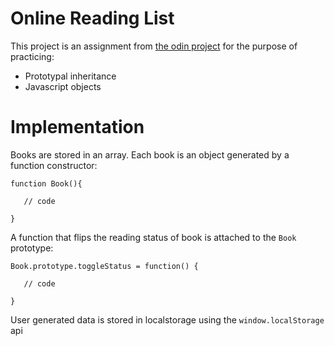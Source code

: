 # Online Reading List

This project is an assignment from [the odin project](https://www.theodinproject.com/home) for the purpose of practicing:

* Prototypal inheritance
* Javascript objects

# Implementation

Books are stored in an array. Each book is an object generated
by a function constructor: 

```
function Book(){

   // code

} 

```
A function that flips the reading status of book is attached
to the `Book` prototype: 

```
Book.prototype.toggleStatus = function() {

   // code

} 

```
User generated data is stored in localstorage using the 
`window.localStorage` api


